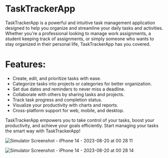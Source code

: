 # TaskTrackerApp

TaskTrackerApp is a powerful and intuitive task management application designed to help you organize and streamline your daily tasks and activities. Whether you're a professional looking to manage work assignments, a student keeping track of assignments, or simply someone who wants to stay organized in their personal life, TaskTrackerApp has you covered.

# Features:
- Create, edit, and prioritize tasks with ease.
- Categorize tasks into projects or categories for better organization.
- Set due dates and reminders to never miss a deadline.
- Collaborate with others by sharing tasks and projects.
- Track task progress and completion status.
- Visualize your productivity with charts and reports.
- Cross-platform support for web, mobile, and desktop.

TaskTrackerApp empowers you to take control of your tasks, boost your productivity, and achieve your goals efficiently. Start managing your tasks the smart way with TaskTrackerApp!


![Simulator Screenshot - iPhone 14 - 2023-08-20 at 00 28 11](https://github.com/sufyankamil/TaskTrackerApp/assets/66327177/a3ae9c48-f244-40be-89e5-c63c92ceac2b)

![Simulator Screenshot - iPhone 14 - 2023-08-20 at 00 28 14](https://github.com/sufyankamil/TaskTrackerApp/assets/66327177/def4ffeb-59a0-4fee-b566-f7c9684ed74a)
